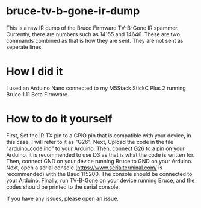 # bruce-tv-b-gone-ir-dump
This is a raw IR dump of the Bruce Firmware TV-B-Gone IR spammer.
Currently, there are numbers such as 14155 and 14646. These are two commands combined as that is how they are sent. They are not sent as seperate lines.

# How I did it
I used an Arduino Nano connected to my M5Stack StickC Plus 2 running Bruce 1.11 Beta Firmware.

# How to do it yourself
First, Set the IR TX pin to a GPIO pin that is compatible with your device, in this case, I will refer to it as "G26".
Next, Upload the code in the file "arduino_code.ino" to your Arduino.
Then, connect G26 to a pin on your Arduino, it is recommended to use D3 as that is what the code is written for.
Then, connect GND on your device running Bruce to GND on your Arduino.
Next, open a serial console (https://www.serialterminal.com/ is recommended) with the Baud 115200. The console should be connected to your Arduino.
Finally, run TV-B-Gone on your device running Bruce, and the codes should be printed to the serial console.

If you have any issues, please open an issue.
